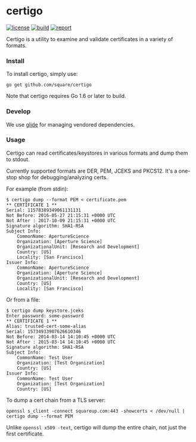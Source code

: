 # certigo

[![license](http://img.shields.io/badge/license-apache_2.0-red.svg?style=flat)](https://raw.githubusercontent.com/square/certigo/master/LICENSE)
[![build](https://travis-ci.org/square/certigo.svg?branch=master)](https://travis-ci.org/square/certigo)
[![report](https://goreportcard.com/badge/github.com/square/certigo)](https://goreportcard.com/report/github.com/square/certigo)

Certigo is a utility to examine and validate certificates in a variety of formats.

### Install

To install certigo, simply use:

    go get github.com/square/certigo

Note that certigo requires Go 1.6 or later to build.

### Develop

We use [glide][1] for managing vendored dependencies. 

[1]: https://glide.sh

### Usage

Certigo can read certificates/keystores in various formats and dump them to stdout.

Currently supported formats are DER, PEM, JCEKS and PKCS12. It's a one-stop shop for debugging/analyzing certs.

For example (from stdin):

    $ certigo dump --format PEM < certificate.pem
    ** CERTIFICATE 1 **
    Serial: 11578389349061131131
    Not Before: 2016-05-27 21:15:31 +0000 UTC
    Not After : 2017-10-09 21:15:31 +0000 UTC
    Signature algorithm: SHA1-RSA
    Subject Info:
    	CommonName: ApertureScience
    	Organization: [Aperture Science]
    	OrganizationalUnit: [Research and Development]
    	Country: [US]
    	Locality: [San Francisco]
    Issuer Info:
    	CommonName: ApertureScience
    	Organization: [Aperture Science]
    	OrganizationalUnit: [Research and Development]
    	Country: [US]
    	Locality: [San Francisco]

Or from a file:

    $ certigo dump keystore.jceks 
    Enter password: some-password
    ** CERTIFICATE 1 **
    Alias: trusted-cert-some-alias
    Serial: 15734933907626610346
    Not Before: 2014-03-14 14:10:45 +0000 UTC
    Not After : 2015-03-14 14:10:45 +0000 UTC
    Signature algorithm: SHA1-RSA
    Subject Info:
    	CommonName: Test User
    	Organization: [Test Organization]
    	Country: [US]
    Issuer Info:
    	CommonName: Test User
    	Organization: [Test Organization]
    	Country: [US]
    	
To dump a cert chain from a TLS server:

    openssl s_client -connect squareup.com:443 -showcerts < /dev/null | certigo dump --format PEM
    
Unlike `openssl x509 -text`, certigo will dump the entire chain, not just the first certificate.
